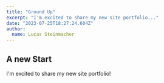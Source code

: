 ```yaml
---
title: "Ground Up"
excerpt: "I'm excited to share my new site portfolio..."
date: "2023-07-25T18:27:24.604Z"
author:
  name: Lucas Steinmacher
---
```


## A new Start

I'm excited to share my new site portfolio!

